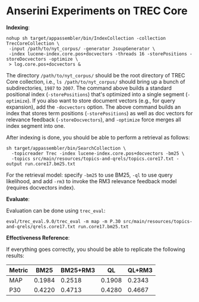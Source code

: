 # Anserini Experiments on TREC Core

**Indexing**:

```
nohup sh target/appassembler/bin/IndexCollection -collection TrecCoreCollection \
 -input /path/to/nyt_corpus/ -generator JsoupGenerator \
 -index lucene-index.core.pos+docvectors -threads 16 -storePositions -storeDocvectors -optimize \
 > log.core.pos+docvectors &

```

The directory `/path/to/nyt_corpus/` should be the root directory of TREC Core collection, i.e., `ls /path/to/nyt_corpus/` 
should bring up a bunch of subdirectories, `1987` to `2007`. The command above builds a standard positional index 
(`-storePositions`) that's optimized into a single segment (`-optimize`). If you also want to store document vectors 
(e.g., for query expansion), add the `-docvectors` option.  The above command builds an index that stores term positions 
(`-storePositions`) as well as doc vectors for relevance feedback (`-storeDocvectors`), and `-optimize` force merges all 
index segment into one.

After indexing is done, you should be able to perform a retrieval as follows:

```
sh target/appassembler/bin/SearchCollection \
  -topicreader Trec -index lucene-index.core.pos+docvectors -bm25 \
  -topics src/main/resources/topics-and-qrels/topics.core17.txt -output run.core17.bm25.txt
```

For the retrieval model: specify `-bm25` to use BM25, `-ql` to use query likelihood, and add `-rm3` to invoke the RM3 
relevance feedback model (requires docvectors index).



**Evaluate**:

Evaluation can be done using `trec_eval`:

```
eval/trec_eval.9.0/trec_eval -m map -m P.30 src/main/resources/topics-and-qrels/qrels.core17.txt run.core17.bm25.txt
```

**Effectiveness Reference**:

If everything goes correctly, you should be able to replicate the following results:

| Metric | BM25   | BM25+RM3 | QL     | QL+RM3 |
| ------ | ------ | -------- | ------ | ------ |
| MAP    | 0.1984 | 0.2518   | 0.1908 | 0.2343 |
| P30    | 0.4220 | 0.4713   | 0.4280 | 0.4667 |

